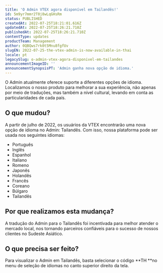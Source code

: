 ```yaml
---
title: 'O Admin VTEX agora disponível em Tailandês!'
id: 5m9yr7mmr2T0j8wLqGHsRm
status: PUBLISHED
createdAt: 2022-07-25T18:21:01.616Z
updatedAt: 2022-07-25T18:26:21.710Z
publishedAt: 2022-07-25T18:26:21.710Z
contentType: updates
productTeam: Management
author: 0QBQws7rk0t5Mnu8fgfUv
slugEN: 2022-07-25-the-vtex-admin-is-now-available-in-thai
locale: pt
legacySlug: o-admin-vtex-agora-disponivel-em-tailandes
announcementImageID: ''
announcementSynopsisPT: 'Admin ganha nova opção de idioma.'
---
```


O Admin atualmente oferece suporte a diferentes opções de idioma. Localizamos o nosso produto para melhorar a sua experiência, não apenas por meio de traduções, mas também a nível cultural, levando em conta as particularidades de cada país.

## O que mudou?

A partir de julho de 2022, os usuários da VTEX encontrarão uma nova opção de idioma no Admin: Tailandês. Com isso, nossa plataforma pode ser usada nos seguintes idiomas:

* Português
* Inglês
* Espanhol
* Italiano
* Romeno
* Japonês
* Holandês
* Francês 
* Coreano
* Búlgaro
* Tailandês 

## Por que realizamos esta mudança?

A tradução do Admin para o Tailandês foi incentivada para melhor atender o mercado local, nos tornando parceiros confiáveis para o sucesso de nossos clientes no Sudeste Asiático.  

## O que precisa ser feito?

Para visualizar o Admin em Tailandês, basta selecionar o código **TH **no menu de seleção de idiomas no canto superior direito da tela. 
